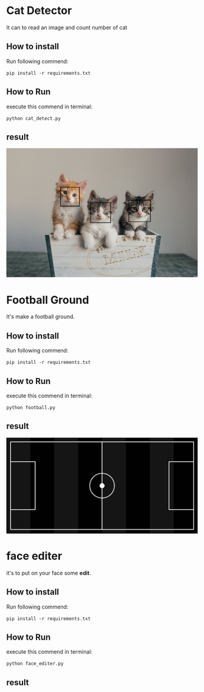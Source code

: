 # Cat Detector
It can to read an image and count number of cat
## How to install
Run following commend:
```
pip install -r requirements.txt
```
## How to Run
execute this commend in terminal:
```
python cat_detect.py
```
## result
![](output/result_cat.jpg)

# Football Ground
It's make a football ground.
##  How to install
Run following commend:
```
pip install -r requirements.txt
```
## How to Run
execute this commend in terminal:
```
python football.py
```
## result
![](output/football.jpg)
# face editer 
it's to put on your face some **edit**.
## How to install
Run following commend:
```
pip install -r requirements.txt
```
## How to Run
execute this commend in terminal:
```
python face_editer.py
```
## result
